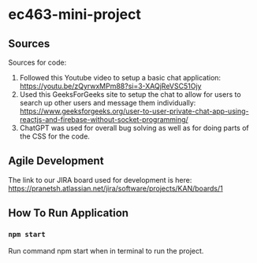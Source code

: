 # ec463-mini-project

## Sources
Sources for code:
1. Followed this Youtube video to setup a basic chat application: https://youtu.be/zQyrwxMPm88?si=3-XAQjReVSC51Ojy
2. Used this GeeksForGeeks site to setup the chat to allow for users to search up other users and message them individually: https://www.geeksforgeeks.org/user-to-user-private-chat-app-using-reactjs-and-firebase-without-socket-programming/
3. ChatGPT was used for overall bug solving as well as for doing parts of the CSS for the code.

## Agile Development
The link to our JIRA board used for development is here: https://pranetsh.atlassian.net/jira/software/projects/KAN/boards/1

## How To Run Application

### ` npm start `

Run command npm start when in terminal to run the project.
